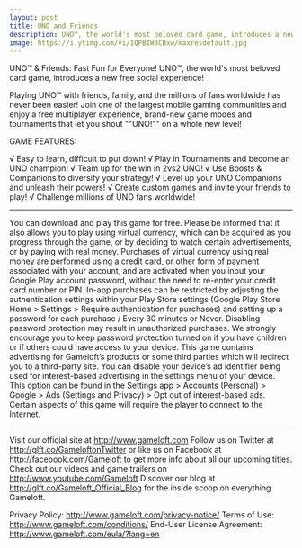 ```yaml
---
layout: post
title: UNO and Friends
description: UNO™, the world's most beloved card game, introduces a new free social experience!
image: https://i.ytimg.com/vi/IQPBIW8CBxw/maxresdefault.jpg
---
```


UNO™ & Friends: Fast Fun for Everyone!
UNO™, the world's most beloved card game, introduces a new free social experience!

Playing UNO™ with friends, family, and the millions of fans worldwide has never been easier! Join one of the largest mobile gaming communities and enjoy a free multiplayer experience, brand-new game modes and tournaments that let you shout ""UNO!"" on a whole new level!

GAME FEATURES:

√ Easy to learn, difficult to put down!
√ Play in Tournaments and become an UNO champion!
√ Team up for the win in 2vs2 UNO!
√ Use Boosts & Companions to diversify your strategy!
√ Level up your UNO Companions and unleash their powers!
√ Create custom games and invite your friends to play!
√ Challenge millions of UNO fans worldwide!

_____________________________________________

You can download and play this game for free. Please be informed that it also allows you to play using virtual currency, which can be acquired as you progress through the game, or by deciding to watch certain advertisements, or by paying with real money. Purchases of virtual currency using real money are performed using a credit card, or other form of payment associated with your account, and are activated when you input your Google Play account password, without the need to re-enter your credit card number or PIN. 
In-app purchases can be restricted by adjusting the authentication settings within your Play Store settings (Google Play Store Home > Settings > Require authentication for purchases) and setting up a password for each purchase / Every 30 minutes or Never. 
Disabling password protection may result in unauthorized purchases. We strongly encourage you to keep password protection turned on if you have children or if others could have access to your device.
This game contains advertising for Gameloft’s products or some third parties which will redirect you to a third-party site. You can disable your device’s ad identifier being used for interest-based advertising in the settings menu of your device. This option can be found in the Settings app > Accounts (Personal) > Google > Ads (Settings and Privacy) > Opt out of interest-based ads.
Certain aspects of this game will require the player to connect to the Internet. 

_____________________________________________

Visit our official site at http://www.gameloft.com
Follow us on Twitter at http://glft.co/GameloftonTwitter or like us on Facebook at http://facebook.com/Gameloft to get more info about all our upcoming titles.
Check out our videos and game trailers on http://www.youtube.com/Gameloft 
Discover our blog at http://glft.co/Gameloft_Official_Blog for the inside scoop on everything Gameloft.

Privacy Policy: http://www.gameloft.com/privacy-notice/
Terms of Use: http://www.gameloft.com/conditions/
End-User License Agreement: http://www.gameloft.com/eula/?lang=en